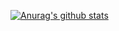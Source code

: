[![Anurag's github stats](https://github-readme-stats.vercel.app/api?username=Killua-Zoldyck-007)](https://github.com/anuraghazra/github-readme-stats)

<!--
**Killua-Zoldyck-007/Killua-Zoldyck-007** is a ✨ _special_ ✨ repository because its `README.md` (this file) appears on your GitHub profile.

Here are some ideas to get you started:

- 🔭 I’m currently working on ...
- 🌱 I’m currently learning ...
- 👯 I’m looking to collaborate on ...
- 🤔 I’m looking for help with ...
- 💬 Ask me about ...
- 📫 How to reach me: ...
- 😄 Pronouns: ...
- ⚡ Fun fact: ...
-->
